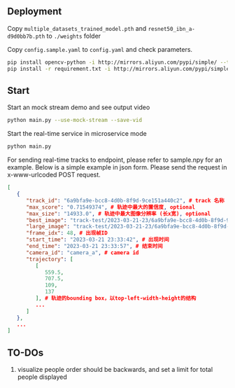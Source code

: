 ## Deployment

Copy `multiple_datasets_trained_model.pth` and `resnet50_ibn_a-d9d0bb7b.pth` to `./weights` folder

Copy `config.sample.yaml` to `config.yaml` and check parameters.

```sh
pip install opencv-python -i http://mirrors.aliyun.com/pypi/simple/ --trusted-host mirrors.aliyun.com
pip install -r requirement.txt -i http://mirrors.aliyun.com/pypi/simple/ --trusted-host mirrors.aliyun.com
```

## Start
Start an mock stream demo and see output video
```sh
python main.py --use-mock-stream --save-vid
```
Start the real-time service in microservice mode
```sh
python main.py
```
For sending real-time tracks to endpoint, please refer to sample.npy for an example. Below is a simple example in json form. Please send the request in x-www-urlcoded POST request.  
```json
[
   {
      "track_id": "6a9bfa9e-bcc8-4d0b-8f9d-9ce151a440c2", # track 名称
      "max_score": "0.71549374", # 轨迹中最大的置信度, optional
      "max_size": "14933.0", # 轨迹中最大图像分辨率 (长x宽), optional
      "best_image": "track-test/2023-03-21-23/6a9bfa9e-bcc8-4d0b-8f9d-9ce151a440c2-best.jpg", # 最大分辨率图像地址
      "large_image": "track-test/2023-03-21-23/6a9bfa9e-bcc8-4d0b-8f9d-9ce151a440c2-large.jpg",
      "frame_idx": 48, # 出现帧ID
      "start_time": "2023-03-21 23:33:42", # 出现时间
      "end_time": "2023-03-21 23:33:57", # 结束时间
      "camera_id": "camera_a", # camera id
      "trajectory": [
         [
            559.5,
            707.5,
            109,
            137
         ], # 轨迹的bounding box，以top-left-width-height的结构
         ...
      ]
   },
   ...
]
```

## TO-DOs
1. visualize people order should be backwards, and set a limit for total people displayed
